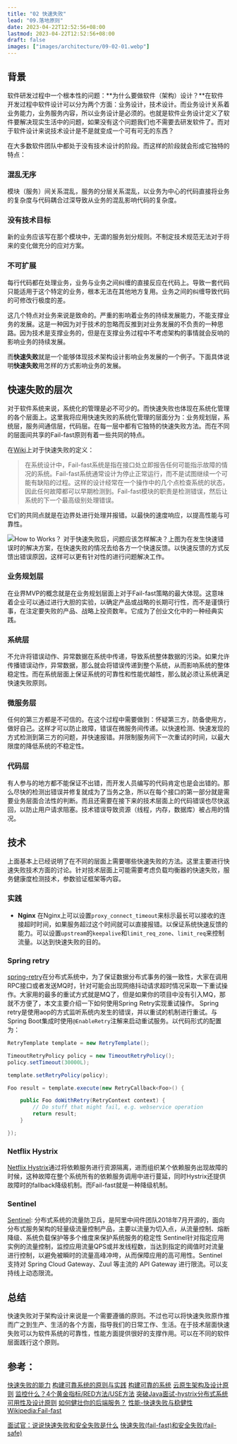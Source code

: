 ```yaml
---
title: "02 快速失败"
lead: "09.落地原则"
date: 2023-04-22T12:52:56+08:00
lastmod: 2023-04-22T12:52:56+08:00
draft: false
images: ["images/architecture/09-02-01.webp"]
---
```


## 背景

软件研发过程中一个根本性的问题：**为什么要做软件（架构）设计？**在软件开发过程中软件设计可以分为两个方面：业务设计，技术设计。而业务设计关系着业务能力，业务服务内容，所以业务设计是必须的。也就是软件业务设计定义了软件要解决现实生活中的问题，如果没有这个问题我们也不需要去研发软件了。而对于软件设计来说技术设计是不是就变成一个可有可无的东西？

在大多数软件团队中都处于没有技术设计的阶段。而这样的阶段就会形成它独特的特点：
### 混乱无序
模块（服务）间关系混乱，服务的分层关系混乱，以业务为中心的代码直接将业务的复杂度与代码耦合过深导致从业务的混乱影响代码的复杂度。

### 没有技术目标
新的业务应该写在那个模块中，无谓的服务划分规则。不制定技术规范无法对于将来的变化做充分的应对方案。

### 不可扩展
每行代码都在处理业务，业务与业务之间纠缠的直接反应在代码上。导致一套代码只能适用于这个特定的业务，根本无法在其他地方复用。业务之间的纠缠导致代码的可修改行极度的差。

这几个特点对业务来说是致命的。严重的影响着业务的持续发展能力，不能支撑业务的发展。这是一种因为对于技术的忽略而反推到对业务发展的不负责的一种思路。因为技术是支撑业务的，但是在支撑业务过程中不考虑架构的事情就会反响的影响业务的持续发展。

而**快速失败**就是一个能够体现技术架构设计影响业务发展的一个例子。下面具体说明**快速失败**用怎样的方式影响业务的发展。

## 快速失败的层次

对于软件系统来说，系统化的管理是必不可少的。而快速失败也体现在系统化管理的各个层面上。这里我将应用快速失败的系统化管理的层面分为：业务规划层，系统层，服务间通信层，代码层。在每一层中都有它独特的快速失败方法。而在不同的层面间共享的Fail-fast原则有着一些共同的特点。

在[Wiki](https://en.wikipedia.org/wiki/Fail-fast)上对于快速失败的定义：
 >在系统设计中，Fail-fast系统是指在接口处立即报告任何可能指示故障的情况的系统。Fail-fast系统通常设计为停止正常运行，而不是试图继续一个可能有缺陷的过程。这样的设计经常在一个操作中的几个点检查系统的状态，因此任何故障都可以早期检测到。Fail-fast模块的职责是检测错误，然后让系统的下一个最高级别处理错误。

它们的共同点就是在边界处进行处理并报错。以最快的速度响应，以提高性能与可靠性。

![How to Works？](images/architecture/09-02-01.webp)
对于快速失败后，问题应该怎样解决？上图为在发生快速错误时的解决方案，在快速失败的情况去给各方一个快速反馈。以快速反馈的方式反馈出错误原因，这样可以更有针对性的进行问题解决工作。

### 业务规划层
  在业界MVP的概念就是在业务规划层面上对于Fail-fast策略的最大体现。这意味着企业可以通过进行大胆的实验，以确定产品或战略的长期可行性，而不是谨慎行事，在注定要失败的产品、战略上投资数年。它成为了创业文化中的一种经典实践。

### 系统层
  不允许将错误动作、异常数据在系统中传递，导致系统整体数据的污染。如果允许传播错误动作，异常数据，那么就会将错误传递到整个系统，从而影响系统的整体稳定性。而在系统层面上保证系统的可靠性和性能优越性，那么就必须让系统满足快速失败原则。

### 微服务层
  任何的第三方都是不可信的。在这个过程中需要做到：怀疑第三方，防备使用方，做好自己。这样才可以防止故障，错误在微服务间传递。以快速检测、快速发现的方式检测到第三方的问题，并快速报错。并限制服务间下一次重试的时间，以最大限度的降低系统的不稳定性。

### 代码层
  有人参与的地方都不能保证不出错，而开发人员编写的代码肯定也是会出错的。那么尽快的检测出错误并修复就成为了当务之急，所以在每个接口的第一部分就是需要业务层面合法性的判断。而且还需要在接下来的技术层面上的代码错误也尽快返回，以防止用户请求阻塞。技术错误导致资源（线程，内存，数据库）被占用的情况。

## 技术

上面基本上已经说明了在不同的层面上需要哪些快速失败的方法。这里主要进行快速失败技术方面的讨论。针对技术层面上可能需要考虑负载均衡器的快速失败，服务健康度检测技术，参数验证框架等内容。

### 实践
- **Nginx**
  在Nginx上可以设置```proxy_connect_timeout```来标示最长可以接收的连接超时时间，如果服务超过这个时间就可以直接报错。以保证系统快速反馈的能力。可以设置```upstream```的```keepalive```和```limit_req_zone```、```limit_req```来控制流量。以达到快速失败的目的。

### Spring retry
[spring-retry](https://github.com/spring-projects/spring-retry)在分布式系统中，为了保证数据分布式事务的强一致性，大家在调用RPC接口或者发送MQ时，针对可能会出现网络抖动请求超时情况采取一下重试操作。大家用的最多的重试方式就是MQ了，但是如果你的项目中没有引入MQ，那就不方便了，本文主要介绍一下如何使用Spring Retry实现重试操作。
 Spring retry是使用aop的方式监听系统内发生的错误，并以重试的机制进行重试。与Spring Boot集成时使用```@EnableRetry```注解来启动重试服务。以代码形式的配置为：
```java
RetryTemplate template = new RetryTemplate();

TimeoutRetryPolicy policy = new TimeoutRetryPolicy();
policy.setTimeout(30000L);

template.setRetryPolicy(policy);

Foo result = template.execute(new RetryCallback<Foo>() {

    public Foo doWithRetry(RetryContext context) {
        // Do stuff that might fail, e.g. webservice operation
        return result;
    }

});
```

### Netflix Hystrix
[Netflix Hystrix](https://github.com/Netflix/Hystrix)通过将依赖服务进行资源隔离，进而组织某个依赖服务出现故障的时候，这种故障在整个系统所有的依赖服务调用中进行蔓延，同时Hystrix还提供故障时的fallback降级机制。而Fail-fast就是一种降级机制。

### Sentinel
[Sentinel](https://github.com/alibaba/Sentinel/): 分布式系统的流量防卫兵，是阿里中间件团队2018年7月开源的，面向分布式服务架构的轻量级流量控制产品，主要以流量为切入点，从流量控制、熔断降级、系统负载保护等多个维度来保护系统服务的稳定性
Sentinel针对指定应用实例的流量控制，监控应用流量QPS或并发线程数，当达到指定的阈值时对流量进行控制，以避免被瞬时的流量高峰冲垮，从而保障应用的高可用性。Sentinel 支持对 Spring Cloud Gateway、Zuul 等主流的 API Gateway 进行限流。可以支持线上动态限流。 

## 总结

快速失败对于架构设计来说是一个需要遵循的原则。不过也可以将快速失败原作推而广之到生产、生活的各个方面，指导我们的日常工作、生活。在于技术层面快速失败可以为软件系统的可靠性，性能方面提供很好的支撑作用。可以在不同的软件层面践行这个原则。

## 参考：
[快速失败的能力](https://zhuanlan.zhihu.com/p/26646783)
[构建可靠系统的原则与实践](https://yq.aliyun.com/articles/699639)
[构建可靠的系统](http://minotaursu.com/2016/05/25/%E6%9E%84%E5%BB%BA%E5%8F%AF%E9%9D%A0%E7%9A%84%E7%B3%BB%E7%BB%9F/)
[云原生架构及设计原则](http://blog.itpub.net/31558019/viewspace-2285476/)
[监控什么？4个黄金指标/RED方法/USE方法](http://ylzheng.com/2018/02/02/monitor-best-praticase4-golden-signals/)
[突破Java面试-hystrix分布式系统可用性及设计原则](https://blog.nowcoder.net/n/6236e0203bec4deb8b6772968e9b712b)
[如何健壮你的后端服务？](https://zyl.me/blog/113)
[性能-快速失败与稳健性](https://bugjia.net/200221/308263.html)
[Wikipedia:Fail-fast](https://en.wikipedia.org/wiki/Fail-fast)

[面试官：说说快速失败和安全失败是什么](https://juejin.im/post/5be62527f265da617369cdc8)
[快速失败(fail-fast)和安全失败(fail-safe)](https://blog.csdn.net/qq_31780525/article/details/77431970)
